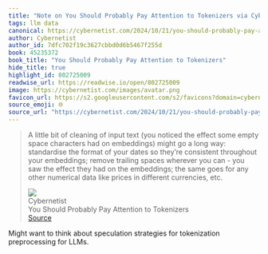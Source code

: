 ```yaml
---
title: "Note on You Should Probably Pay Attention to Tokenizers via Cybernetist"
tags: llm data
canonical: https://cybernetist.com/2024/10/21/you-should-probably-pay-attention-to-tokenizers/
author: Cybernetist
author_id: 7dfc702f19c3627cbbd0d6b5467f255d
book: 45235372
book_title: "You Should Probably Pay Attention to Tokenizers"
hide_title: true
highlight_id: 802725009
readwise_url: https://readwise.io/open/802725009
image: https://cybernetist.com/images/avatar.png
favicon_url: https://s2.googleusercontent.com/s2/favicons?domain=cybernetist.com
source_emoji: 🌐
source_url: "https://cybernetist.com/2024/10/21/you-should-probably-pay-attention-to-tokenizers/#:~:text=A%20little%20bit,different%20currencies%2C%20etc."
---
```


> A little bit of cleaning of input text (you noticed the effect some empty space characters had on embeddings) might go a long way: standardise the format of your dates so they’re consistent throughout your embeddings; remove trailing spaces wherever you can - you saw the effect they had on the embeddings; the same goes for any other numerical data like prices in different currencies, etc.
> <div class="quoteback-footer"><div class="quoteback-avatar"><img class="mini-favicon" src="https://s2.googleusercontent.com/s2/favicons?domain=cybernetist.com"></div><div class="quoteback-metadata"><div class="metadata-inner"><span style="display:none">FROM:</span><div aria-label="Cybernetist" class="quoteback-author"> Cybernetist</div><div aria-label="You Should Probably Pay Attention to Tokenizers" class="quoteback-title"> You Should Probably Pay Attention to Tokenizers</div></div></div><div class="quoteback-backlink"><a target="_blank" aria-label="go to the full text of this quotation" rel="noopener" href="https://cybernetist.com/2024/10/21/you-should-probably-pay-attention-to-tokenizers/#:~:text=A%20little%20bit,different%20currencies%2C%20etc." class="quoteback-arrow"> Source</a></div></div>

Might want to think about speculation strategies for tokenization preprocessing for LLMs.